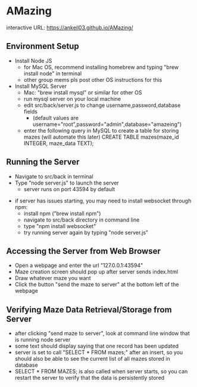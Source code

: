 # AMazing
interactive URL: https://ankeil03.github.io/AMazing/


## Environment Setup
- Install Node JS
    - for Mac OS, recommend installing homebrew and typing "brew install node" in terminal
    - other group mems pls post other OS instructions for this
- Install MySQL Server
    - Mac: "brew install mysql" or similar for other OS
    - run mysql server on your local machine
    - edit src/back/server.js to change username,password,database fields
        * (default values are username="root",password="admin",database="amazeing")
    - enter the following query in MySQL to create a table for storing mazes (will automate this later)
        CREATE TABLE mazes(maze_id INTEGER, maze_data TEXT);

## Running the Server
- Navigate to src/back in terminal
- Type "node server.js" to launch the server
    - server runs on port 43594 by default
* if server has issues starting, you may need to install websocket through npm:
    - install npm ("brew install npm")
    - navigate to src/back directory in command line
    - type "npm install websocket"
    - try running server again by typing "node server.js"

## Accessing the Server from Web Browser
- Open a webpage and enter the url "127.0.0.1:43594"
- Maze creation screen should pop up after server sends index.html
- Draw whatever maze you want
- Click the button "send the maze to server" at the bottom left of the webpage


## Verifying Maze Data Retrieval/Storage from Server
- after clicking "send maze to server", look at command line window that is running node server
- some text should display saying that one record has been updated
- server is set to call "SELECT * FROM mazes;" after an insert, so you should also be able to
  see the current list of all mazes stored in database
- SELECT * FROM MAZES; is also called when server starts, so you can restart the server
  to verify that the data is persistently stored
